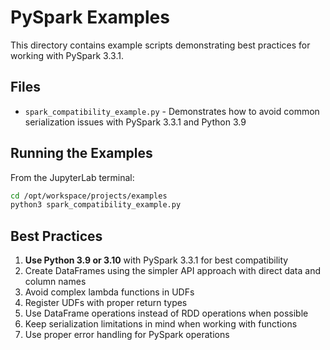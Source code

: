 # PySpark Examples

This directory contains example scripts demonstrating best practices for working with PySpark 3.3.1.

## Files

- `spark_compatibility_example.py` - Demonstrates how to avoid common serialization issues with PySpark 3.3.1 and Python 3.9

## Running the Examples

From the JupyterLab terminal:

```bash
cd /opt/workspace/projects/examples
python3 spark_compatibility_example.py
```

## Best Practices

1. **Use Python 3.9 or 3.10** with PySpark 3.3.1 for best compatibility
2. Create DataFrames using the simpler API approach with direct data and column names
3. Avoid complex lambda functions in UDFs
4. Register UDFs with proper return types
5. Use DataFrame operations instead of RDD operations when possible
6. Keep serialization limitations in mind when working with functions
7. Use proper error handling for PySpark operations 